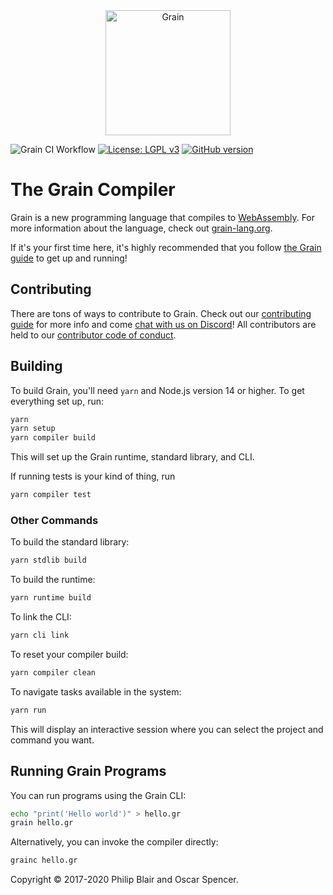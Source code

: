 <div align="center">
    <a href="https://grain-lang.org/">
        <img src="https://raw.githubusercontent.com/grain-lang/grain/master/grain_shorthand_color.png" alt="Grain" height="200" />
    </a>
</div>

![Grain CI Workflow](https://github.com/grain-lang/grain/workflows/Grain%20CI%20Workflow/badge.svg)
[![License: LGPL v3](https://img.shields.io/badge/License-LGPL%20v3-blue.svg)](https://www.gnu.org/licenses/lgpl-3.0)
[![GitHub version](https://badge.fury.io/gh/grain-lang%2Fgrain.svg)](https://badge.fury.io/gh/grain-lang%2Fgrain)

# The Grain Compiler

Grain is a new programming language that compiles to [WebAssembly](http://webassembly.org/). For more information about the language, check out [grain-lang.org](https://grain-lang.org/).

If it's your first time here, it's highly recommended that you follow [the Grain guide](https://grain-lang.org/docs) to get up and running!

## Contributing

There are tons of ways to contribute to Grain. Check out our [contributing guide](https://github.com/grain-lang/grain/blob/master/CONTRIBUTING.md) for more info and come [chat with us on Discord](https://discord.gg/7U3newJ)! All contributors are held to our [contributor code of conduct](https://github.com/grain-lang/grain/blob/master/CODE_OF_CONDUCT.md).

## Building

To build Grain, you'll need `yarn` and Node.js version 14 or higher. To get everything set up, run:

```bash
yarn
yarn setup
yarn compiler build
```

This will set up the Grain runtime, standard library, and CLI.

If running tests is your kind of thing, run

```bash
yarn compiler test
```

### Other Commands

To build the standard library:

```bash
yarn stdlib build
```

To build the runtime:

```bash
yarn runtime build
```

To link the CLI:

```bash
yarn cli link
```

To reset your compiler build:

```bash
yarn compiler clean
```

To navigate tasks available in the system:

```bash
yarn run
```

This will display an interactive session where you can select the project and command you want.

## Running Grain Programs

You can run programs using the Grain CLI:

```bash
echo "print('Hello world')" > hello.gr
grain hello.gr
```

Alternatively, you can invoke the compiler directly:

```bash
grainc hello.gr
```

Copyright ©️ 2017-2020 Philip Blair and Oscar Spencer.
